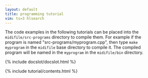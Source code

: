 ```yaml
---
layout: default
title: programming tutorial
vim: ts=3 hlsearch
---
```


<script>

document.addEventListener("DOMContentLoaded", function(event) {
	var links = document.querySelectorAll('a');
	var matches = window.location.href.match(/#(.*)\s*$/);
	if (!matches) {
		return;
	}
	var target = matches[1];
	var anchor;
	var i;
	for (i=0; i<links.length; i++) {
		matches = links[i].outerHTML.match(/name="([^"]+)"/);
		if (matches) {
			anchor = matches[1];
			if (anchor === target) {
				var element = links[i].parentNode.nextSibling;
				if (element.tagName === 'DETAILS') {
					element.setAttribute('open', '');
					element.scrollIntoViewIfNeeded();
				}
			}
		}
	}
});

</script>

The code examples in the following tutorials can be placed into the
`midifile/src-programs` directory to compile them.  For example if
the program is named "src-programs/myprogram.cpp", then type `make
myprogram` in the `midifile` base directory to compile it.  The compiled
program will be named in the `myprogram` in the `midifile/bin` directory.

{% include docslot/docslot.html %}

{% include tutorial/contents.html %}



